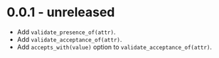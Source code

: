 # 0.0.1 - unreleased

+ Add `validate_presence_of(attr)`.
+ Add `validate_acceptance_of(attr)`.
+ Add `accepts_with(value)` option to `validate_acceptance_of(attr)`.
